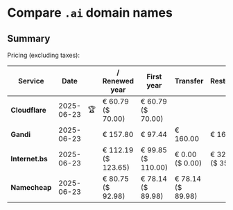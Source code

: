 # Compare `.ai` domain names

## Summary

Pricing (excluding taxes):

| Service | Date |  | / Renewed year | First year | Transfer | Restoration |
|--|--|--|--|--|--|--|
| **Cloudflare** | 2025-06-23 | 🏆 | € 60.79<br>($ 70.00) | € 60.79<br>($ 70.00) |  |  |
| **Gandi** | 2025-06-23 |  | € 157.80 | € 97.44 | € 160.00 | € 166.80 |
| **Internet.bs** | 2025-06-23 |  | € 112.19<br>($ 123.65) | € 99.85<br>($ 110.00) | € 0.00<br>($ 0.00) | € 320.99<br>($ 353.65) |
| **Namecheap** | 2025-06-23 |  | € 80.75<br>($ 92.98) | € 78.14<br>($ 89.98) | € 78.14<br>($ 89.98) |  |
